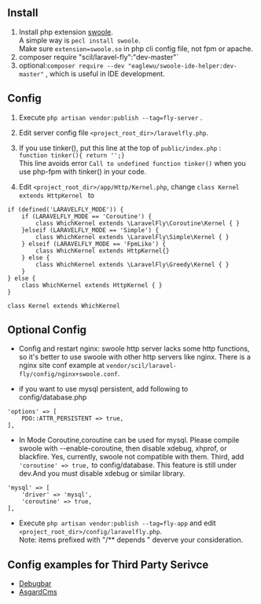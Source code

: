## Install

1. Install php extension [swoole](https://github.com/swoole/swoole-src).  
A simple way is `pecl install swoole`.  
Make sure `extension=swoole.so` in php cli config file, not  fpm or apache.
2. composer require "scil/laravel-fly":"dev-master"`
3. optional:`composer require --dev "eaglewu/swoole-ide-helper:dev-master"` , which is useful in IDE development.

## Config

1. Execute `php artisan vendor:publish --tag=fly-server`  .  
2. Edit server config file `<project_root_dir>/laravelfly.php`.
3. If you use tinker(), put this line at the top of `public/index.php` :  
` function tinker(){ return '';} `  
This line avoids error `Call to undefined function tinker()`  when you use php-fpm with tinker() in your code.

4. Edit `<project_root_dir>/app/Http/Kernel.php`, change `class Kernel extends HttpKernel ` to
```
if (defined('LARAVELFLY_MODE')) {
    if (LARAVELFLY_MODE == 'Coroutine') {
        class WhichKernel extends \LaravelFly\Coroutine\Kernel { }
    }elseif (LARAVELFLY_MODE == 'Simple') {
        class WhichKernel extends \LaravelFly\Simple\Kernel { }
    } elseif (LARAVELFLY_MODE == 'FpmLike') {
        class WhichKernel extends HttpKernel{}
    } else {
        class WhichKernel extends \LaravelFly\Greedy\Kernel { }
    }
} else {
    class WhichKernel extends HttpKernel { }
}

class Kernel extends WhichKernel
```

## Optional Config

* Config and restart nginx: swoole http server lacks some http functions, so it's better to use swoole with other http servers like nginx. There is a nginx site conf example at `vendor/scil/laravel-fly/config/nginx+swoole.conf`.

* if you want to use mysql persistent, add following to config/database.php
```
'options' => [
    PDO::ATTR_PERSISTENT => true,
],
```
* In Mode Coroutine,coroutine can be used for mysql. Please compile swoole with  --enable-coroutine, then disable xdebug, xhprof, or blackfire. Yes, currently, swoole not compatible with them. Third, add `'coroutine' => true,` to config/database. This feature is still under dev.And you must disable xdebug or similar library.
```
'mysql' => [
    'driver' => 'mysql',
    'coroutine' => true,
],
```
* Execute `php artisan vendor:publish --tag=fly-app`  and edit `<project_root_dir>/config/laravelfly.php`.   
Note: items prefixed with "/** depends " deverve your consideration.

## Config examples for Third Party Serivce
* [Debugbar](package_config_examples/Debugbar.md)
* [AsgardCms](package_config_examples/AsgardCms.md)


